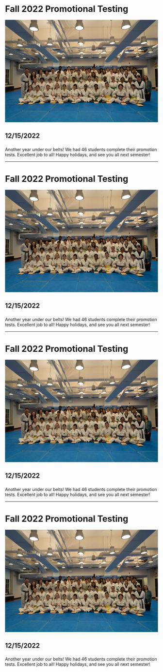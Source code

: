 # Fall 2022 Promotional Testing

![TestingPhotoFall22](../../public/images/announcements/testingphotofall22.jpg)

## 12/15/2022

##### 
Another year under our belts! We had 46 students complete their promotion tests. Excellent job to all! Happy holidays, and see you all next semester!

___

# Fall 2022 Promotional Testing

![TestingPhotoFall22](../../public/images/announcements/testingphotofall22.jpg)

## 12/15/2022

##### 
Another year under our belts! We had 46 students complete their promotion tests. Excellent job to all! Happy holidays, and see you all next semester!

___

# Fall 2022 Promotional Testing

![TestingPhotoFall22](../../public/images/announcements/testingphotofall22.jpg)

## 12/15/2022

##### 
Another year under our belts! We had 46 students complete their promotion tests. Excellent job to all! Happy holidays, and see you all next semester!

___

# Fall 2022 Promotional Testing

![TestingPhotoFall22](../../public/images/announcements/testingphotofall22.jpg)

## 12/15/2022

##### 
Another year under our belts! We had 46 students complete their promotion tests. Excellent job to all! Happy holidays, and see you all next semester!

